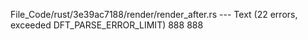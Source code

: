 File_Code/rust/3e39ac7188/render/render_after.rs --- Text (22 errors, exceeded DFT_PARSE_ERROR_LIMIT)
888                                                                                                                                                          888 

